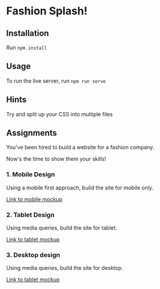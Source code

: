 # Fashion Splash!

## Installation

Run `npm install`

## Usage

To run the live server, run `npm run serve`

## Hints

Try and split up your CSS into multiple files

## Assignments

You've been hired to build a website for a fashion company.

Now's the time to show them your skills!

### 1. Mobile Design

Using a mobile first approach, build the site for mobile only.

[Link to mobile mockup](./mobile-mockup.png)

### 2. Tablet Design

Using media queries, build the site for tablet.

[Link to tablet mockup](./tablet-mockup.jpg)

### 3. Desktop design

Using media queries, build the site for desktop.

[Link to tablet mockup](./desktop-mockup.jpg)
